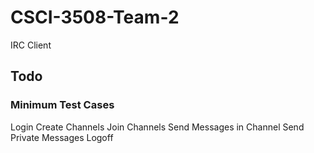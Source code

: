 # CSCI-3508-Team-2
IRC Client
## Todo
### Minimum Test Cases 
Login 
Create Channels 
Join Channels 
Send Messages in Channel 
Send Private Messages 
Logoff 

